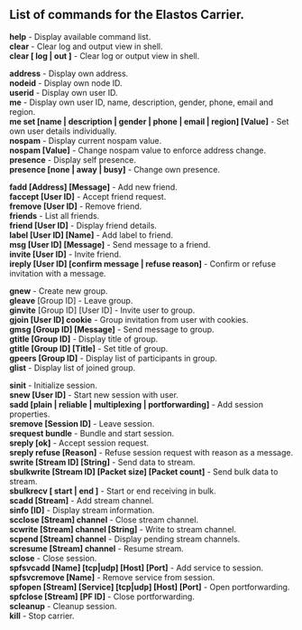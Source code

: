 ## List of commands for the Elastos Carrier.

**help** - Display available command list.<br>
**clear** - Clear log and output view in shell.<br>
**clear [ log | out ]** - Clear log or output view in shell.<br>

**address** - Display own address.<br>
**nodeid** - Display own node ID.<br>
**userid** - Display own user ID.<br>
**me** - Display own user ID, name, description, gender, phone, email and region.<br>
**me set [name | description | gender | phone | email | region] [Value]** - Set own user details individually.<br>
**nospam** - Display current nospam value.<br>
**nospam [Value]** - Change nospam value to enforce address change.<br>
**presence** - Display self presence.<br>
**presence [none | away | busy]** - Change own presence.

**fadd [Address] [Message]** - Add new friend.<br>
**faccept [User ID]** - Accept friend request.<br>
**fremove [User ID]** - Remove friend.<br>
**friends** - List all friends.<br>
**friend [User ID]** - Display friend details.<br>
**label [User ID] [Name]** - Add label to friend.<br>
**msg  [User ID] [Message]** -  Send message to a friend.<br>
**invite [User ID]** - Invite friend.<br>
**ireply [User ID] [confirm message | refuse reason]** - Confirm or refuse invitation with a message.

**gnew** - Create new group.<br>
**gleave** [Group ID] - Leave group.<br>
**ginvite** [Group ID] [User ID] - Invite user to group.<br>
**gjoin [User ID] cookie** - Group invitation from user with cookies.<br>
**gmsg [Group ID] [Message]** - Send message to group.<br>
**gtitle [Group ID]** - Display title of group.<br>
**gtitle [Group ID] [Title]** - Set title of group.<br>
**gpeers [Group ID]** - Display list of participants in group.<br>
**glist** - Display list of joined group.

**sinit** - Initialize session.<br>
**snew  [User ID]** - Start new session with user.<br>
**sadd [plain | reliable | multiplexing | portforwarding]** - Add session properties.<br>
**sremove [Session ID]** - Leave session.<br>
**srequest bundle** - Bundle and start session.<br>
**sreply [ok]** - Accept session request.<br>
**sreply refuse [Reason]** - Refuse session request with reason as a message.<br>
**swrite [Stream ID] [String]** - Send data to stream.<br>
**sbulkwrite [Stream ID] [Packet size] [Packet count]** -  Send bulk data to stream.<br>
**sbulkrecv [ start | end ]** - Start or end receiving in bulk.<br>
**scadd [Stream]** - Add stream channel.<br>
**sinfo [ID]** - Display stream information.<br>
**scclose [Stream] channel** - Close stream channel.<br>
**scwrite [Stream] channel [String]** - Write to stream channel.<br>
**scpend [Stream] channel** - Display pending stream channels.<br>
**scresume [Stream] channel** - Resume stream.<br>
**sclose** - Close session.<br>
**spfsvcadd [Name] [tcp|udp] [Host] [Port]** - Add service to session.<br>
**spfsvcremove [Name]** - Remove service from session.<br>
**spfopen [Stream] [Service] [tcp|udp] [Host] [Port]** - Open portforwarding.<br>
**spfclose [Stream] [PF ID]** - Close portforwarding.<br>
**scleanup** - Cleanup session.<br>
**kill** - Stop carrier.<br>

